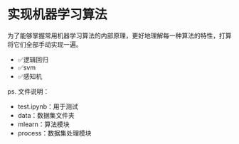 # 实现机器学习算法

为了能够掌握常用机器学习算法的内部原理，更好地理解每一种算法的特性，打算将它们全部手动实现一遍。

- ✅逻辑回归
- ✅svm
- ✅感知机

ps. 文件说明：

- test.ipynb：用于测试
- data：数据集文件夹
- mlearn：算法模块
- process：数据集处理模块
